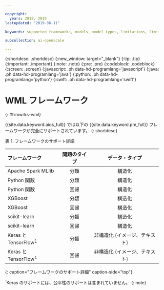 ```yaml
---

copyright:
  years: 2018, 2019
lastupdated: "2019-06-11"

keywords: supported frameworks, models, model types, limitations, limits

subcollection: ai-openscale

---
```


{:shortdesc: .shortdesc}
{:new_window: target="_blank"}
{:tip: .tip}
{:important: .important}
{:note: .note}
{:pre: .pre}
{:codeblock: .codeblock}
{:screen: .screen}
{:javascript: .ph data-hd-programlang='javascript'}
{:java: .ph data-hd-programlang='java'}
{:python: .ph data-hd-programlang='python'}
{:swift: .ph data-hd-programlang='swift'}

# WML フレームワーク
{: #frmwrks-wml}

{{site.data.keyword.aios_full}} では以下の {{site.data.keyword.pm_full}} フレームワークが完全にサポートされています。 
{: shortdesc}

表 1. フレームワークのサポート詳細

| フレームワーク | 問題のタイプ | データ・タイプ |
|:---|:---:|:---:|
| Apache Spark MLlib | 分類 | 構造化 |
| Python 関数 | 分類 | 構造化 |
| Python 関数 | 回帰 | 構造化 |
| XGBoost | 分類 | 構造化 |
| XGBoost | 回帰 | 構造化 |
| scikit-learn | 分類 | 構造化 |
| scikit-learn | 回帰 | 構造化 |
| Keras と TensorFlow<sup>1</sup> | 分類 | 非構造化 (イメージ、テキスト) |
| Keras と TensorFlow<sup>1</sup> | 回帰 | 非構造化 (イメージ、テキスト) |
{: caption="フレームワークのサポート詳細" caption-side="top"}

<sup>1</sup>Keras のサポートには、公平性のサポートは含まれていません。
{: note}




